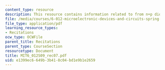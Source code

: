 ```yaml
---
content_type: resource
description: This resource contains information related to from n+p diode to MOS structure.
file: /media/courses/6-012-microelectronic-devices-and-circuits-spring-2009/e1399ec6649b3b418c04bd1e9b1e2659_MIT6_012S09_rec07.pdf
file_type: application/pdf
learning_resource_types:
- Recitations
ocw_type: OCWFile
parent_title: Recitations
parent_type: CourseSection
resourcetype: Document
title: MIT6_012S09_rec07.pdf
uid: e1399ec6-649b-3b41-8c04-bd1e9b1e2659
---
```

